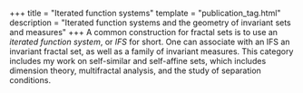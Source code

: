 +++
title = "Iterated function systems"
template = "publication_tag.html"
description = "Iterated function systems and the geometry of invariant sets and measures"
+++
A common construction for fractal sets is to use an *iterated function system*, or *IFS* for short.
One can associate with an IFS an invariant fractal set, as well as a family of invariant measures.
This category includes my work on self-similar and self-affine sets, which includes dimension theory, multifractal analysis, and the study of separation conditions.

